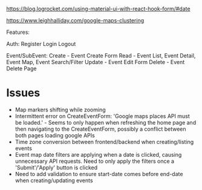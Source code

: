 https://blog.logrocket.com/using-material-ui-with-react-hook-form/#date

https://www.leighhalliday.com/google-maps-clustering


Features:

Auth:
Register
Login
Logout

Event/SubEvent:
Create - Event Create Form
Read - Event List, Event Detail, Event Map, Event Search/Filter
Update - Event Edit Form
Delete - Event Delete Page


# Issues

- Map markers shifting while zooming
- Intermittent error on CreateEventForm: 'Google maps places API must be loaded.' - Seems to only happen when refreshing the home page and then navigating to the CreateEventForm, possibly a conflict between both pages loading google APIs
- Time zone conversion between frontend/backend when creating/listing events
- Event map date filters are applying when a date is clicked, causing unnecessary API requests. Need to only apply the filters once a 'Submit'/'Apply' button is clicked
- Need to add validation to ensure start-date comes before end-date when creating/updating events